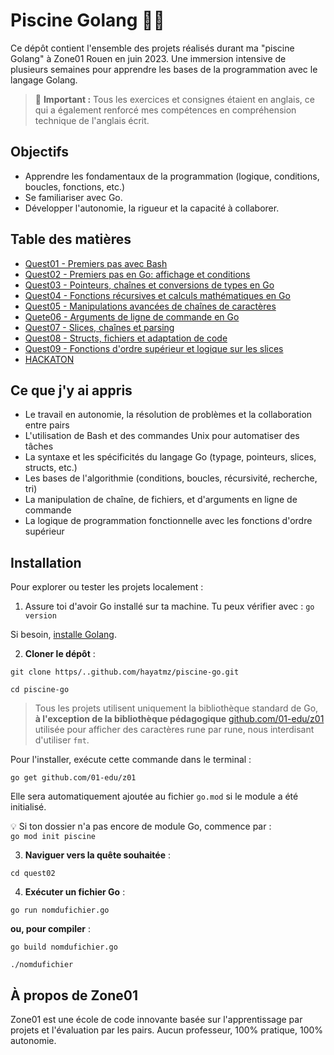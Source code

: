 # Piscine Golang 🏊‍♂️

Ce dépôt contient l'ensemble des projets réalisés durant ma "piscine Golang" à Zone01 Rouen en juin 2023. Une immersion intensive de plusieurs semaines pour apprendre les bases de la programmation avec le langage Golang.

> 📌 **Important :** Tous les exercices et consignes étaient en anglais, ce qui a également renforcé mes compétences en compréhension technique de l'anglais écrit.

## Objectifs

-   Apprendre les fondamentaux de la programmation (logique, conditions, boucles, fonctions, etc.)
-   Se familiariser avec Go.
-   Développer l'autonomie, la rigueur et la capacité à collaborer.

## Table des matières

-   [Quest01 - Premiers pas avec Bash](./quest01)
-   [Quest02 - Premiers pas en Go: affichage et conditions](./quest02)
-   [Quest03 - Pointeurs, chaînes et conversions de types en Go](./quest03)
-   [Quest04 - Fonctions récursives et calculs mathématiques en Go](./quest04)
-   [Quest05 - Manipulations avancées de chaînes de caractères](./quest05)
-   [Quete06 - Arguments de ligne de commande en Go](./quest06)
-   [Quest07 - Slices, chaînes et parsing](./quest07)
-   [Quest08 - Structs, fichiers et adaptation de code](./quest08)
-   [Quest09 - Fonctions d'ordre supérieur et logique sur les slices](./quest09)
- [HACKATON](./hackaton)

## Ce que j'y ai appris

- Le travail en autonomie, la résolution de problèmes et la collaboration entre pairs
- L'utilisation de Bash et des commandes Unix pour automatiser des tâches
-   La syntaxe et les spécificités du langage Go (typage, pointeurs, slices, structs, etc.)
-   Les bases de l'algorithmie (conditions, boucles, récursivité, recherche, tri)
-   La manipulation de chaîne, de fichiers, et d'arguments en ligne de commande
- La logique de programmation fonctionnelle avec les fonctions d'ordre supérieur

## Installation

Pour explorer ou tester les projets localement :

1. Assure toi d'avoir Go installé sur ta machine. Tu peux vérifier avec :
```go version```

Si besoin, [installe Golang](https://golang.org/dl).

2. **Cloner le dépôt** :

```git clone https/..github.com/hayatmz/piscine-go.git```<br>

```cd piscine-go```

> Tous les projets utilisent uniquement la bibliothèque standard de Go, **à l'exception de la bibliothèque pédagogique** [github.com/01-edu/z01](./github.com/01-edu/z01) utilisée pour afficher des caractères rune par rune, nous interdisant d'utiliser ```fmt```.

Pour l'installer, exécute cette commande dans le terminal :

```go get github.com/01-edu/z01```<br>

Elle sera automatiquement ajoutée au fichier ```go.mod``` si le module a été initialisé.

💡 Si ton dossier n'a pas encore de module Go, commence par :<br>
```go mod init piscine```

3. **Naviguer vers la quête souhaitée** :

```cd quest02```

4. **Exécuter un fichier Go** :

```go run nomdufichier.go```

**ou, pour compiler** :

```go build nomdufichier.go```<br>

```./nomdufichier```


## À propos de Zone01

Zone01 est une école de code innovante basée sur l'apprentissage par projets et l'évaluation par les pairs. Aucun professeur, 100% pratique, 100% autonomie.